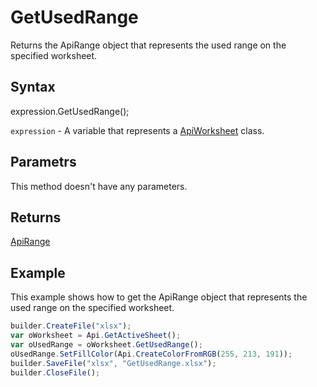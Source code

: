 # GetUsedRange

Returns the ApiRange object that represents the used range on the specified worksheet.

## Syntax

expression.GetUsedRange();

`expression` - A variable that represents a [ApiWorksheet](../ApiWorksheet.md) class.

## Parametrs

This method doesn't have any parameters.

## Returns

[ApiRange](../../ApiRange/ApiRange.md)

## Example

This example shows how to get the ApiRange object that represents the used range on the specified worksheet.

```javascript
builder.CreateFile("xlsx");
var oWorksheet = Api.GetActiveSheet();
var oUsedRange = oWorksheet.GetUsedRange();
oUsedRange.SetFillColor(Api.CreateColorFromRGB(255, 213, 191));
builder.SaveFile("xlsx", "GetUsedRange.xlsx");
builder.CloseFile();
```